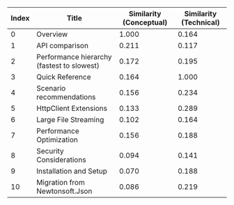 | Index | Title | Similarity (Conceptual) | Similarity (Technical) |
|-------|-------|-------------------------|------------------------|
| 0 | Overview | 1.000 | 0.164 |
| 1 | API comparison | 0.211 | 0.117 |
| 2 | Performance hierarchy (fastest to slowest) | 0.172 | 0.195 |
| 3 | Quick Reference | 0.164 | 1.000 |
| 4 | Scenario recommendations | 0.156 | 0.234 |
| 5 | HttpClient Extensions | 0.133 | 0.289 |
| 6 | Large File Streaming | 0.102 | 0.164 |
| 7 | Performance Optimization | 0.156 | 0.188 |
| 8 | Security Considerations | 0.094 | 0.141 |
| 9 | Installation and Setup | 0.070 | 0.188 |
| 10 | Migration from Newtonsoft.Json | 0.086 | 0.219 |
